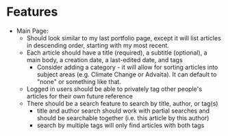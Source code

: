 
# Features

- Main Page:
  - Should look similar to my last portfolio page, except it will list articles in descending order, starting with my most recent.
  - Each article should have a title (required), a subtitle (optional), a main body, a creation date, a last-edited date, and tags
    - Consider adding a category - it will allow for sorting articles into subject areas (e.g. Climate Change or Advaita). It can default to "none" or something like that.
  - Logged in users should be able to privately tag other people's articles for their own future reference
  - There should be a search feature to search by title, author, or tag(s)
    - title and author search should work with partial searches and should be searchable together (i.e. this article by this author)
    - search by multiple tags will only find articles with both tags